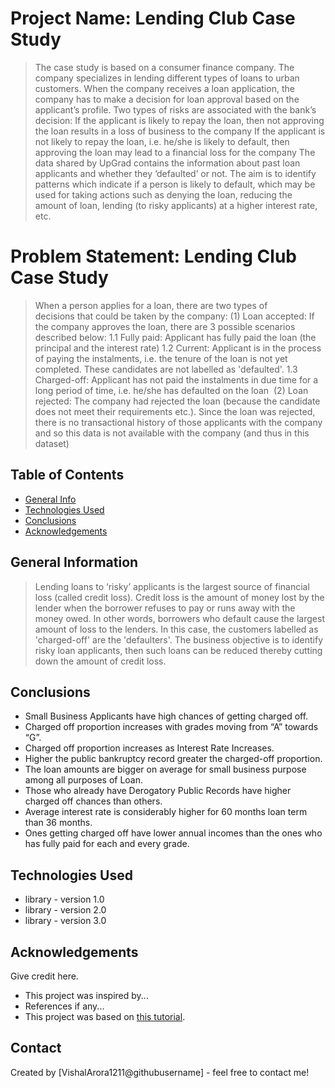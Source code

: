 # Project Name: Lending Club Case Study
> The case study is based on a consumer finance company. The company specializes in lending different types of loans to urban customers. When the company receives a loan application, the company has to make a decision for loan approval based on the applicant’s profile. Two types of risks are associated with the bank’s decision:
If the applicant is likely to repay the loan, then not approving the loan results in a loss of business to the company
If the applicant is not likely to repay the loan, i.e. he/she is likely to default, then approving the loan may lead to a financial loss for the company
The data shared by UpGrad contains the information about past loan applicants and whether they ‘defaulted’ or not.
The aim is to identify patterns which indicate if a person is likely to default, which may be used for taking actions such as denying the loan, reducing the amount of loan, lending (to risky applicants) at a higher interest rate, etc.

# Problem Statement: Lending Club Case Study
>When a person applies for a loan, there are two types of decisions that could be taken by the company:
(1) Loan accepted: If the company approves the loan, there are 3 possible scenarios described below:
1.1 Fully paid: Applicant has fully paid the loan (the principal and the interest rate)
1.2 Current: Applicant is in the process of paying the instalments, i.e. the tenure of the loan is not yet completed. These candidates are not labelled as 'defaulted'.
1.3 Charged-off: Applicant has not paid the instalments in due time for a long period of time, i.e. he/she has defaulted on the loan 
(2) Loan rejected: The company had rejected the loan (because the candidate does not meet their requirements etc.). Since the loan was rejected, there is no transactional history of those applicants with the company and so this data is not available with the company (and thus in this dataset)

## Table of Contents
* [General Info](#general-information)
* [Technologies Used](#technologies-used)
* [Conclusions](#conclusions)
* [Acknowledgements](#acknowledgements)

<!-- You can include any other section that is pertinent to your problem -->

## General Information
>Lending loans to ‘risky’ applicants is the largest source of financial loss (called credit loss). Credit loss is the amount of money lost by the lender when the borrower refuses to pay or runs away with the money owed. 
> In other words, borrowers who default cause the largest amount of loss to the lenders. In this case, the customers labelled as 'charged-off' are the 'defaulters'.
>The business objective  is to identify risky loan applicants, then such loans can be reduced thereby cutting down the amount of credit loss.

<!-- You don't have to answer all the questions - just the ones relevant to your project. -->

## Conclusions
- Small Business Applicants have high chances of getting charged off.    
- Charged off proportion increases with grades moving from “A” towards “G”.
- Charged off proportion increases as Interest Rate Increases.
- Higher the public bankruptcy record greater the charged-off proportion.		
- The loan amounts are bigger on average for small business purpose among all purposes of Loan.
- Those who already have Derogatory Public Records have higher charged off chances than others.
- Average interest rate is considerably higher for 60 months loan term than 36 months.
- Ones getting charged off have lower annual incomes than the ones who has fully paid for each and every grade.

<!-- You don't have to answer all the questions - just the ones relevant to your project. -->


## Technologies Used
- library - version 1.0
- library - version 2.0
- library - version 3.0

<!-- As the libraries versions keep on changing, it is recommended to mention the version of library used in this project -->

## Acknowledgements
Give credit here.
- This project was inspired by...
- References if any...
- This project was based on [this tutorial](https://www.example.com).


## Contact
Created by [VishalArora1211@githubusername] - feel free to contact me!


<!-- Optional -->
<!-- ## License -->
<!-- This project is open source and available under the [... License](). -->

<!-- You don't have to include all sections - just the one's relevant to your project -->